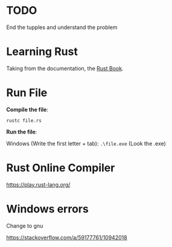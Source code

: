 # TODO

End the tupples and understand the problem

# Learning Rust

Taking from the documentation, the [Rust Book](https://doc.rust-lang.org/book/).

# Run File

**Compile the file**:

`rustc file.rs`

**Run the file**:

Windows (Write the first letter + tab): 
`.\file.exe` (Look the .exe)

# Rust Online Compiler

https://play.rust-lang.org/

# Windows errors

Change to gnu

https://stackoverflow.com/a/59177761/10942018


